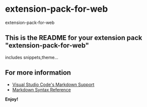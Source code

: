 # extension-pack-for-web
extension-pack-for-web
## This is the README for your extension pack "extension-pack-for-web"
includes snippets,theme...

## For more information

* [Visual Studio Code's Markdown Support](http://code.visualstudio.com/docs/languages/markdown)
* [Markdown Syntax Reference](https://help.github.com/articles/markdown-basics/)

**Enjoy!**

